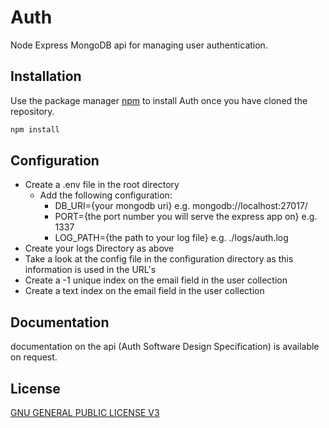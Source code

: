 # Auth
Node Express MongoDB api for managing user authentication.

## Installation

Use the package manager [npm](https://github.com/mattcole75/auth) to install Auth once you have cloned the repository.

```bash
npm install
```
## Configuration
 - Create a .env file in the root directory
    - Add the following configuration:
        - DB_URI={your mongodb uri} e.g. mongodb://localhost:27017/
        - PORT={the port number you will serve the express app on} e.g. 1337
        - LOG_PATH={the path to your log file} e.g. ./logs/auth.log
- Create your logs Directory as above
- Take a look at the config file in the configuration directory as this information is used in the URL's
- Create a -1 unique index on the email field in the user collection
- Create a text index on the email field in the user collection

## Documentation
documentation on the api (Auth Software Design Specification) is available on request.

## License
[GNU GENERAL PUBLIC LICENSE V3](https://www.gnu.org/licenses/gpl-3.0.en.html)